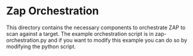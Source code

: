 # Zap Orchestration

This directory contains the necessary components to orchestrate ZAP to scan against a target.
The example orchestration script is in zap-orchestration.py and if you want to modify this example you can do so by modifying the python script.

